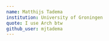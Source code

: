 ```yaml
---
name: Matthijs Tadema
institution: University of Groningen
quote: I use Arch btw
github_user: mjtadema
---
```


